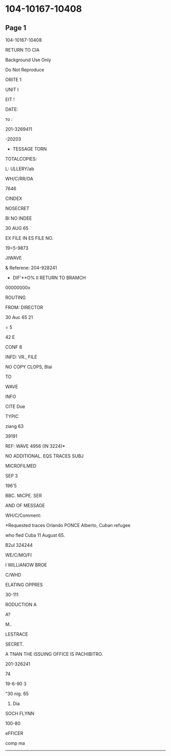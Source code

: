 # 104-10167-10408

## Page 1

104-10167-10408

RETURN TO CIA

Background Use Only

Do Not Reproduce

ORITE 1

UNIT I

EIT !

DATE:

то :

201-3269411

-20203

- TESSAGE TORN

TOTALCOPIES:

L: ULLERY/ab

WH/C/RR/OA

7646

CINDEX

NOSECRET

BI NO INDEE

30 AUG 65

EX FILE IN ES FILE NO.

19=5-9873

JIWAVE

& Referene: 204-928241

- DIF'**O% II RETURN TO BRAMCH

00000000x

ROUTING

FROM: DIRECTOR

30 Auc 65 21

÷ 5

42 E

CONF 8

INFD: VR., FILE

NO COPY CLOPS, Blai

TO

WAVE

INFO

CITE Due

TYPIC

ziang 63

39191

REF: WAVE 4956 (IN 3224)*

NO ADDITIONAL. EQS TRACES SUBJ

MICROFILMED

SEP 3

196'5

BBC. MiCPE. SER

AND OF MESSAGE

WH/C/Comment:

*Requested traces Orlando PONCE Alberto, Cuban refugee

who fled Cuba 11 August 65.

B2ul 324244

WE/C/MO/FI

I WILLIANOW BROE

C/WHD

ELATING OPPRES

30-111

RODUCTION A

A?

M..

LESTRACE

SECRET.

A TNAN THE ISSUING OFFICE IS PACHIBITRO.

201-326241

74

19-6-90 3

"30 nig. 65

1. Dia

SOCH FLYNN

100-80

eFFICER

comp ma

---

